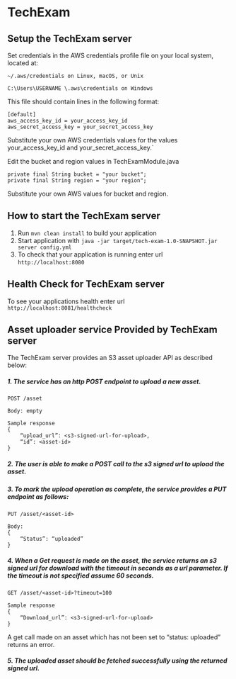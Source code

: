 # TechExam

Setup the TechExam server
---
Set credentials in the AWS credentials profile file on your local system, located at:

    ~/.aws/credentials on Linux, macOS, or Unix

    C:\Users\USERNAME \.aws\credentials on Windows

This file should contain lines in the following format:

    [default]
    aws_access_key_id = your_access_key_id
    aws_secret_access_key = your_secret_access_key

Substitute your own AWS credentials values for the values your_access_key_id and your_secret_access_key.`

Edit the bucket and region values in TechExamModule.java

    private final String bucket = "your bucket";
    private final String region = "your region"; 

Substitute your own AWS values for bucket and region.

How to start the TechExam server
---

1. Run `mvn clean install` to build your application
1. Start application with `java -jar target/tech-exam-1.0-SNAPSHOT.jar server config.yml`
1. To check that your application is running enter url `http://localhost:8080`

Health Check for TechExam server 
---

To see your applications health enter url `http://localhost:8081/healthcheck`


Asset uploader service Provided by TechExam server
---
The TechExam server provides an S3 asset uploader API as described below:

##### 1. The service has an http POST endpoint to upload a new asset.

    POST /asset

    Body: empty

    Sample response
    {
        “upload_url”: <s3-signed-url-for-upload>,
        “id”: <asset-id>
    }

##### 2. The user is able to make a POST call to the s3 signed url to upload the asset.

##### 3. To mark the upload operation as complete, the service provides a PUT endpoint as follows:

    PUT /asset/<asset-id>

    Body:
    {
        “Status”: “uploaded”
    }

##### 4. When a Get request is made on the asset, the service returns an s3 signed url for download with the timeout in seconds as a url parameter. If the timeout is not specified assume 60 seconds.

    GET /asset/<asset-id>?timeout=100

    Sample response
    {
        “Download_url”: <s3-signed-url-for-upload>
    }

A get call made on an asset which has not been set to “status: uploaded” returns
an error.

##### 5. The uploaded asset should be fetched successfully using the returned signed url.